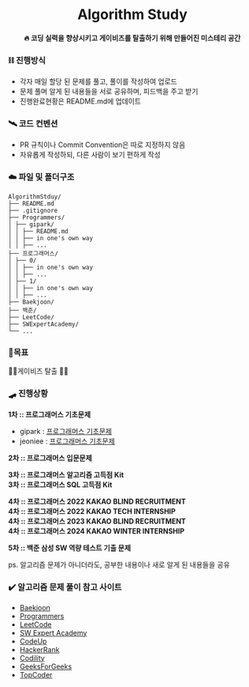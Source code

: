 <h1 align="center">Algorithm Study</h1>
<h4 align="center">🔥 코딩 실력을 향상시키고 게이비즈를 탈출하기 위해 만들어진 미스테리 공간
</h4>

### ⛓️ 진행방식
- 각자 매일 할당 된 문제를 풀고, 풀이를 작성하여 업로드
- 문제 풀며 알게 된 내용들을 서로 공유하며, 피드백을 주고 받기
- 진행완료현황은 README.md에 업데이트

### 🛰️ 코드 컨벤션
- PR 규칙이나 Commit Convention은 따로 지정하지 않음
- 자유롭게 작성하되, 다른 사람이 보기 편하게 작성

### ☁️ 파일 및 폴더구조
```text
AlgorithmStduy/
├── README.md
├── .gitignore
├── Programmers/
│ ├── gipark/
│ │ ├── README.md
│ │ ├── in one's own way
│ │ ├── ...
├── 프로그래머스/
│ ├── 0/
│ │ ├── in one's own way
│ │ ├── ...
│ ├── 1/
│ │ ├── in one's own way
│ │ ├── ...
├── Baekjoon/
├── 백준/
├── LeetCode/
├── SWExpertAcademy/
└── ...
```

### 💙목표
🏃‍♀️게이비즈 탈출 🏃‍♀️

### 🛹 진행상황
**1차 :: 프로그래머스 기초문제**
* gipark : [프로그래머스 기초문제](./Programmers/gipark)
* jeoniee : [프로그래머스 기초문제](./프로그래머스)

**2차 :: 프로그래머스 입문문제**

**3차 :: 프로그래머스 알고리즘 고득점 Kit**  
**3차 :: 프로그래머스 SQL 고득점 Kit**  

**4차 :: 프로그래머스 2022 KAKAO BLIND RECRUITMENT**  
**4차 :: 프로그래머스 2022 KAKAO TECH INTERNSHIP**  
**4차 :: 프로그래머스 2023 KAKAO BLIND RECRUITMENT**  
**4차 :: 프로그래머스 2024 KAKAO WINTER INTERNSHIP**  

**5차 :: 백준 삼성 SW 역량 테스트 기출 문제**  

ps. 알고리즘 문제가 아니더라도, 공부한 내용이나 새로 알게 된 내용들을 공유


### ✔️ 알고리즘 문제 풀이 참고 사이트
- [Baekjoon](https://www.acmicpc.net/)
- [Programmers](https://programmers.co.kr/)
- [LeetCode](https://leetcode.com/)
- [SW Expert Academy](https://swexpertacademy.com/main/main.do)
- [CodeUp](https://codeup.kr/index.php)
- [HackerRank](https://www.hackerrank.com/dashboard)
- [Codility](https://app.codility.com/programmers/lessons/1-iterations/)
- [GeeksForGeeks](https://www.geeksforgeeks.org/)
- [TopCoder](https://www.topcoder.com/)
